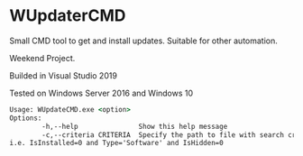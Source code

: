 # WUpdaterCMD
Small CMD tool to get and install updates. Suitable for other automation.

Weekend Project.

Builded in Visual Studio 2019

Tested on Windows Server 2016 and Windows 10

```cmd
Usage: WUpdateCMD.exe <option>
Options:
        -h,--help               Show this help message
        -c,--criteria CRITERIA  Specify the path to file with search criteria
i.e. IsInstalled=0 and Type='Software' and IsHidden=0
```
